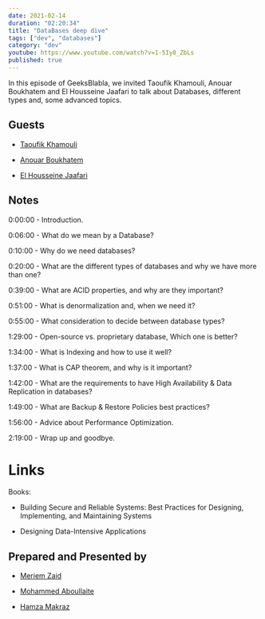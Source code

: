 ```yaml
---
date: 2021-02-14
duration: "02:20:34"
title: "DataBases deep dive"
tags: ["dev", "databases"]
category: "dev"
youtube: https://www.youtube.com/watch?v=1-5Iy8_ZbLs
published: true
---
```


In this episode of GeeksBlabla, we invited Taoufik Khamouli, Anouar Boukhatem and El Housseine Jaafari to talk about Databases, different types and, some advanced topics.

## Guests

- [Taoufik Khamouli](#)

- [Anouar Boukhatem](#)

- [El Housseine Jaafari](#)

## Notes

0:00:00 - Introduction.

0:06:00 - What do we mean by a Database?

0:10:00 - Why do we need databases?

0:20:00 - What are the different types of databases and why we have more than one?

0:39:00 - What are ACID properties, and why are they important?

0:51:00 - What is denormalization and, when we need it?

0:55:00 - What consideration to decide between database types?

1:29:00 - Open-source vs. proprietary database, Which one is better?

1:34:00 - What is Indexing and how to use it well?

1:37:00 - What is CAP theorem, and why is it important?

1:42:00 - What are the requirements to have High Availability & Data Replication in databases?

1:49:00 - What are Backup & Restore Policies best practices?

1:56:00 - Advice about Performance Optimization.

2:19:00 - Wrap up and goodbye.

# Links

Books:

- Building Secure and Reliable Systems: Best Practices for Designing, Implementing, and Maintaining Systems

- Designing Data-Intensive Applications

## Prepared and Presented by

- [Meriem Zaid](https://www.facebook.com/MeriemZaid)

- [Mohammed Aboullaite](https://aboullaite.me/)

- [Hamza Makraz](https://web.facebook.com/MakrazHamza)
